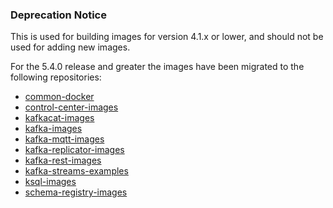 ### Deprecation Notice

This is used for building images for version 4.1.x or lower, and should not be used for adding new images.

For the 5.4.0 release and greater the images have been migrated to the following repositories:

* [common-docker](https://github.com/confluentinc/common-docker)
* [control-center-images](https://github.com/confluentinc/control-center-images)
* [kafkacat-images](https://github.com/confluentinc/kafkacat-images)
* [kafka-images](https://github.com/confluentinc/kafka-images)
* [kafka-mqtt-images](https://github.com/confluentinc/kafka-mqtt-images)
* [kafka-replicator-images](https://github.com/confluentinc/kafka-replicator-images)
* [kafka-rest-images](https://github.com/confluentinc/kafka-rest-images)
* [kafka-streams-examples](https://github.com/confluentinc/kafka-streams-examples)
* [ksql-images](https://github.com/confluentinc/ksql-images)
* [schema-registry-images](https://github.com/confluentinc/schema-registry-images)

